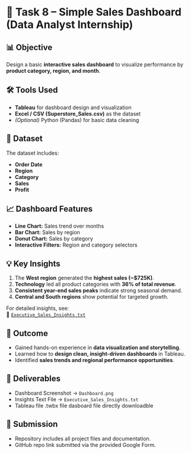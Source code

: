 # 🧭 Task 8 – Simple Sales Dashboard (Data Analyst Internship)

## 📊 Objective
Design a basic **interactive sales dashboard** to visualize performance by **product category, region, and month**.

## 🛠 Tools Used
- **Tableau** for dashboard design and visualization  
- **Excel / CSV (Superstore_Sales.csv)** as the dataset  
- *(Optional)* Python (Pandas) for basic data cleaning  

## 📁 Dataset
The dataset includes:
- **Order Date**
- **Region**
- **Category**
- **Sales**
- **Profit**

## 📈 Dashboard Features
- **Line Chart:** Sales trend over months  
- **Bar Chart:** Sales by region  
- **Donut Chart:** Sales by category  
- **Interactive Filters:** Region and category selectors  

## 💡 Key Insights
1. The **West region** generated the **highest sales (~$725K)**.  
2. **Technology** led all product categories with **36% of total revenue**.  
3. **Consistent year-end sales peaks** indicate strong seasonal demand.  
4. **Central and South regions** show potential for targeted growth.  

For detailed insights, see:  
📄 [`Executive_Sales_Insights.txt`](./Executive_Sales_Insights.txt)

## 🧩 Outcome
- Gained hands-on experience in **data visualization and storytelling**.  
- Learned how to **design clean, insight-driven dashboards** in Tableau.  
- Identified **sales trends and regional performance opportunities**.

## 📸 Deliverables
- Dashboard Screenshot → `Dashboard.png`  
- Insights Text File → `Executive_Sales_Insights.txt`  
- Tableau file .twbx file dasboard file directly downloadble

## 📝 Submission
- Repository includes all project files and documentation.  
- GitHub repo link submitted via the provided Google Form.
